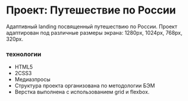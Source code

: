 # Проект: Путешествие по России
Адаптивный landing посвященный путешествию по России. Проект адаптирован под различные размеры экрана: 1280px, 1024px, 768px, 320px.

### технологии
* HTML5
* 2CSS3
* Медиазпросы
* Структура проекта организована по методологии БЭМ
* Верстка выполнена с использованием grid и flexbox.